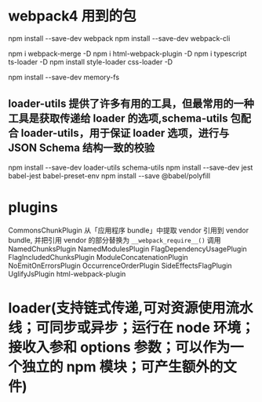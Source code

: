 # webpack4 用到的包

npm install --save-dev webpack
npm install --save-dev webpack-cli

npm i webpack-merge -D
npm i html-webpack-plugin -D
npm i typescript ts-loader -D
npm install style-loader css-loader -D

npm install --save-dev memory-fs

## loader-utils 提供了许多有用的工具，但最常用的一种工具是获取传递给 loader 的选项,schema-utils 包配合 loader-utils，用于保证 loader 选项，进行与 JSON Schema 结构一致的校验

npm install --save-dev loader-utils schema-utils
npm install --save-dev jest babel-jest babel-preset-env
npm install --save @babel/polyfill

# plugins

CommonsChunkPlugin 从「应用程序 bundle」中提取 vendor 引用到 vendor bundle, 并把引用 vendor 的部分替换为 `__webpack_require__()` 调用
NamedChunksPlugin
NamedModulesPlugin
FlagDependencyUsagePlugin
FlagIncludedChunksPlugin
ModuleConcatenationPlugin
NoEmitOnErrorsPlugin
OccurrenceOrderPlugin
SideEffectsFlagPlugin
UglifyJsPlugin
html-webpack-plugin

# loader(支持链式传递,可对资源使用流水线；可同步或异步；运行在 node 环境；接收入参和 options 参数；可以作为一个独立的 npm 模块；可产生额外的文件)
